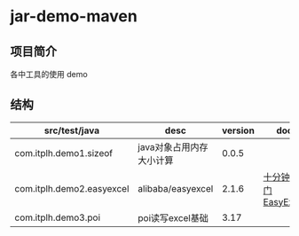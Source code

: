 # jar-demo-maven

## 项目简介

各中工具的使用 demo

## 结构

|src/test/java|desc|version|doc|
|---|---|---|---|
|com.itplh.demo1.sizeof|java对象占用内存大小计算|0.0.5||
|com.itplh.demo2.easyexcel|alibaba/easyexcel|2.1.6|[十分钟入门 EasyExcel](https://blog.csdn.net/AV_woaijava/article/details/104293882)|
|com.itplh.demo3.poi|poi读写excel基础|3.17||